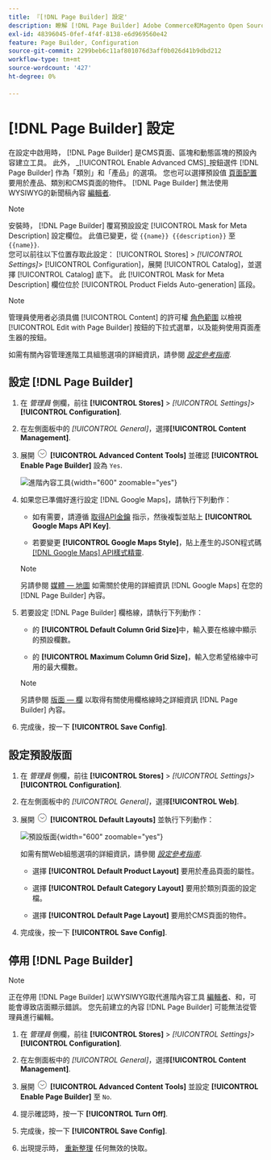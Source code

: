 ```yaml
---
title: 『[!DNL Page Builder] 設定'
description: 瞭解 [!DNL Page Builder] Adobe Commerce和Magento Open Source管理員中的功能設定。
exl-id: 48396045-0fef-4f4f-8138-e6d969560e42
feature: Page Builder, Configuration
source-git-commit: 2299beb6c11af801076d3aff0b026d41b9dbd212
workflow-type: tm+mt
source-wordcount: '427'
ht-degree: 0%

---
```


# [!DNL Page Builder] 設定

在設定中啟用時， [!DNL Page Builder] 是CMS頁面、區塊和動態區塊的預設內容建立工具。 此外， _[!UICONTROL Enable Advanced CMS]_按鈕選件 [!DNL Page Builder] 作為「類別」和「產品」的選項。 您也可以選擇預設值 [頁面配置](../content-design/page-layout.md) 要用於產品、類別和CMS頁面的物件。 [!DNL Page Builder] 無法使用WYSIWYG的新聞稿內容 [編輯者](../content-design/editor.md).

>[!NOTE]
>
>安裝時， [!DNL Page Builder] 覆寫預設設定 [!UICONTROL Mask for Meta Description] 設定欄位。 此值已變更，從 `{{name}} {{description}}` 至 `{{name}}`.
><br>
>您可以前往以下位置存取此設定： [!UICONTROL Stores] > _[!UICONTROL Settings]_> [!UICONTROL Configuration]，展開 [!UICONTROL Catalog]，並選擇 [!UICONTROL Catalog] 底下。 此 [!UICONTROL Mask for Meta Description] 欄位位於 [!UICONTROL Product Fields Auto-generation] 區段。

>[!NOTE]
>
>管理員使用者必須具備 [!UICONTROL Content] 的許可權 [角色範圍](../systems/permissions-user-roles.md) 以檢視 [!UICONTROL Edit with Page Builder] 按鈕的下拉式選單，以及能夠使用頁面產生器的按鈕。

如需有關內容管理進階工具組態選項的詳細資訊，請參閱 [_設定參考指南_](../configuration-reference/general/content-management.md).

## 設定 [!DNL Page Builder]

1. 在 _管理員_ 側欄，前往 **[!UICONTROL Stores]** > _[!UICONTROL Settings]_>**[!UICONTROL Configuration]**.

1. 在左側面板中的 _[!UICONTROL General]_，選擇&#x200B;**[!UICONTROL Content Management]**.

1. 展開 ![展開選擇器](../assets/icon-display-expand.png) **[!UICONTROL Advanced Content Tools]** 並確認 **[!UICONTROL Enable Page Builder]** 設為 `Yes`.

   ![進階內容工具](../configuration-reference/general/assets/content-management-advanced-content-tools.png){width="600" zoomable="yes"}

1. 如果您已準備好進行設定 [!DNL Google Maps]，請執行下列動作：

   - 如有需要，請遵循 [取得API金鑰][1] 指示，然後複製並貼上 **[!UICONTROL Google Maps API Key]**.

   - 若要變更 **[!UICONTROL Google Maps Style]**，貼上產生的JSON程式碼 [[!DNL Google Maps] API樣式精靈][2].

   >[!NOTE]
   >
   >另請參閱 [媒體 — 地圖](map.md) 如需關於使用的詳細資訊 [!DNL Google Maps] 在您的 [!DNL Page Builder] 內容。

1. 若要設定 [!DNL Page Builder] 欄格線，請執行下列動作：

   - 的 **[!UICONTROL Default Column Grid Size]**&#x200B;中，輸入要在格線中顯示的預設欄數。

   - 的 **[!UICONTROL Maximum Column Grid Size]**，輸入您希望格線中可用的最大欄數。

   >[!NOTE]
   >
   >另請參閱 [版面 — 欄](column.md) 以取得有關使用欄格線時之詳細資訊 [!DNL Page Builder] 內容。

1. 完成後，按一下 **[!UICONTROL Save Config]**.

## 設定預設版面

1. 在 _管理員_ 側欄，前往 **[!UICONTROL Stores]** > _[!UICONTROL Settings]_>**[!UICONTROL Configuration]**.

1. 在左側面板中的 _[!UICONTROL General]_，選擇&#x200B;**[!UICONTROL Web]**.

1. 展開 ![展開選擇器](../assets/icon-display-expand.png) **[!UICONTROL Default Layouts]** 並執行下列動作：

   ![預設版面](../configuration-reference/general/assets/web-default-layouts.png){width="600" zoomable="yes"}

   如需有關Web組態選項的詳細資訊，請參閱 [_設定參考指南_](../configuration-reference/general/web.md#default-layouts).

   - 選擇 **[!UICONTROL Default Product Layout]** 要用於產品頁面的屬性。

   - 選擇 **[!UICONTROL Default Category Layout]** 要用於類別頁面的設定檔。

   - 選擇 **[!UICONTROL Default Page Layout]** 要用於CMS頁面的物件。

1. 完成後，按一下 **[!UICONTROL Save Config]**.

## 停用 [!DNL Page Builder]

>[!NOTE]
>
>正在停用 [!DNL Page Builder] 以WYSIWYG取代進階內容工具 [編輯者](../content-design/editor.md)、和，可能會導致店面顯示錯誤。 您先前建立的內容 [!DNL Page Builder] 可能無法從管理員進行編輯。

1. 在 _管理員_ 側欄，前往 **[!UICONTROL Stores]** > _[!UICONTROL Settings]_>**[!UICONTROL Configuration]**.

1. 在左側面板中的 _[!UICONTROL General]_，選擇&#x200B;**[!UICONTROL Content Management]**.

1. 展開 ![展開選擇器](../assets/icon-display-expand.png) **[!UICONTROL Advanced Content Tools]** 並設定 **[!UICONTROL Enable Page Builder]** 至 `No`.

1. 提示確認時，按一下 **[!UICONTROL Turn Off]**.

1. 完成後，按一下 **[!UICONTROL Save Config]**.

1. 出現提示時， [重新整理](../systems/cache-management.md) 任何無效的快取。

[1]: https://developers.google.com/maps/documentation/javascript/get-api-key
[2]: https://mapstyle.withgoogle.com/
